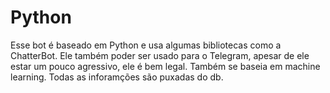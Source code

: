 # Python
Esse bot é baseado em Python e usa algumas bibliotecas como a ChatterBot. Ele também poder ser usado para o Telegram, apesar de ele estar um pouco agressivo, ele é bem legal. Também se baseia em machine learning.
Todas as inforamções são puxadas do db.

